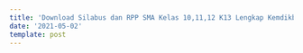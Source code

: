 ```yaml
---
title: 'Download Silabus dan RPP SMA Kelas 10,11,12 K13 Lengkap Kemdikbud'
date: '2021-05-02'
template: post
---
```





